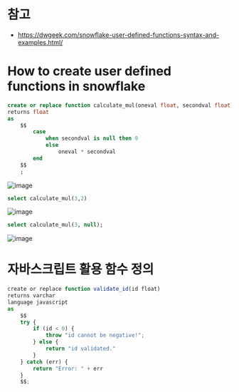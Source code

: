 # 참고
- https://dwgeek.com/snowflake-user-defined-functions-syntax-and-examples.html/

# How to create user defined functions in snowflake
```sql
create or replace function calculate_mul(oneval float, secondval float)
returns float
as
    $$
        case
            when secondval is null then 0
            else
                oneval * secondval
        end
    $$
    ;

```

![image](https://user-images.githubusercontent.com/102650331/172561685-fd5b740a-6adc-4675-a714-a594f525c65a.png)


```sql
select calculate_mul(3,2)

```
![image](https://user-images.githubusercontent.com/102650331/172561910-41264734-e1fe-4313-8f5e-f1d5f5c6c026.png)

```sql
select calculate_mul(3, null);

```
![image](https://user-images.githubusercontent.com/102650331/172562199-3a870de9-4865-460e-8445-accdd6c3009f.png)

# 자바스크립트 활용 함수 정의
```javascript
create or replace function validate_id(id float)
returns varchar
language javascript
as 
    $$
    try {
        if (id < 0) {
            throw "id cannot be negative!";
        } else {
            return "id validated."
        }
    } catch (err) {
        return "Error: " + err
    }
    $$;


```
